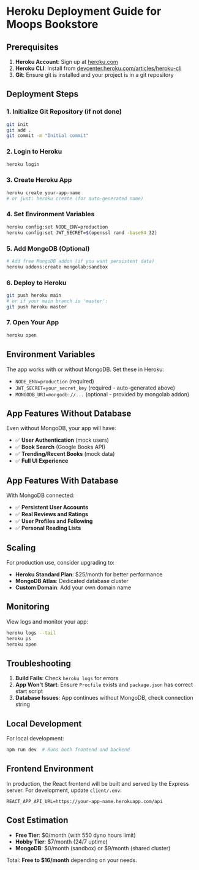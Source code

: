 # Heroku Deployment Guide for Moops Bookstore

## Prerequisites
1. **Heroku Account**: Sign up at [heroku.com](https://heroku.com)
2. **Heroku CLI**: Install from [devcenter.heroku.com/articles/heroku-cli](https://devcenter.heroku.com/articles/heroku-cli)
3. **Git**: Ensure git is installed and your project is in a git repository

## Deployment Steps

### 1. Initialize Git Repository (if not done)
```bash
git init
git add .
git commit -m "Initial commit"
```

### 2. Login to Heroku
```bash
heroku login
```

### 3. Create Heroku App
```bash
heroku create your-app-name
# or just: heroku create (for auto-generated name)
```

### 4. Set Environment Variables
```bash
heroku config:set NODE_ENV=production
heroku config:set JWT_SECRET=$(openssl rand -base64 32)
```

### 5. Add MongoDB (Optional)
```bash
# Add free MongoDB addon (if you want persistent data)
heroku addons:create mongolab:sandbox
```

### 6. Deploy to Heroku
```bash
git push heroku main
# or if your main branch is 'master':
git push heroku master
```

### 7. Open Your App
```bash
heroku open
```

## Environment Variables

The app works with or without MongoDB. Set these in Heroku:

- `NODE_ENV=production` (required)
- `JWT_SECRET=your_secret_key` (required - auto-generated above)
- `MONGODB_URI=mongodb://...` (optional - provided by mongolab addon)

## App Features Without Database

Even without MongoDB, your app will have:
- ✅ **User Authentication** (mock users)
- ✅ **Book Search** (Google Books API)
- ✅ **Trending/Recent Books** (mock data)
- ✅ **Full UI Experience**

## App Features With Database

With MongoDB connected:
- ✅ **Persistent User Accounts**
- ✅ **Real Reviews and Ratings**
- ✅ **User Profiles and Following**
- ✅ **Personal Reading Lists**

## Scaling

For production use, consider upgrading to:
- **Heroku Standard Plan**: $25/month for better performance
- **MongoDB Atlas**: Dedicated database cluster
- **Custom Domain**: Add your own domain name

## Monitoring

View logs and monitor your app:
```bash
heroku logs --tail
heroku ps
heroku open
```

## Troubleshooting

1. **Build Fails**: Check `heroku logs` for errors
2. **App Won't Start**: Ensure `Procfile` exists and `package.json` has correct start script
3. **Database Issues**: App continues without MongoDB, check connection string

## Local Development

For local development:
```bash
npm run dev  # Runs both frontend and backend
```

## Frontend Environment

In production, the React frontend will be built and served by the Express server. For development, update `client/.env`:

```
REACT_APP_API_URL=https://your-app-name.herokuapp.com/api
```

## Cost Estimation

- **Free Tier**: $0/month (with 550 dyno hours limit)
- **Hobby Tier**: $7/month (24/7 uptime)
- **MongoDB**: $0/month (sandbox) or $9/month (shared cluster)

Total: **Free to $16/month** depending on your needs.
